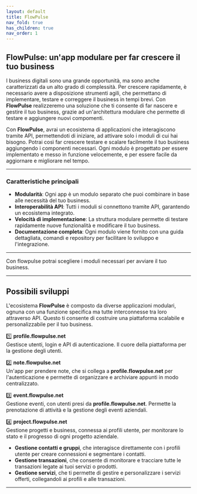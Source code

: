 ```yaml
---
layout: default
title: FlowPulse
nav_fold: true 
has_children: true
nav_order: 1
---
```


## FlowPulse: un'app modulare per far crescere il tuo business

I business digitali sono una grande opportunità, ma sono anche caratterizzati da un alto grado di complessità. Per crescere rapidamente, è necessario avere a disposizione strumenti agili, che permettano di implementare, testare e correggere il business in tempi brevi. Con **FlowPulse** realizzeremo una soluzione che ti consente di far nascere e gestire il tuo business, grazie ad un'architettura modulare che permette di testare e aggiungere nuovi compomenti.

Con **FlowPulse**, avrai un ecosistema di applicazioni che interagiscono tramite API, permettendoti di iniziare, ad attivare solo i moduli di cui hai bisogno. Potrai così far crescere testare e scalare facilmente il tuo business aggiungendo i componenti necessari. 
Ogni modulo è progettato per essere implementato e messo in funzione velocemente, e per essere facile da aggiornare e migliorare nel tempo.

---


### Caratteristiche principali

* **Modularità**: Ogni app è un modulo separato che puoi combinare in base alle necessità del tuo business.
* **Interoperabilità API**: Tutti i moduli si connettono tramite API, garantendo un ecosistema integrato.
* **Velocità di implementazione**: La struttura modulare permette di testare rapidamente nuove funzionalità e modificare il tuo business.
* **Documentazione completa**: Ogni modulo viene fornito con una guida dettagliata, comandi e repository per facilitare lo sviluppo e l'integrazione.

---

Con flowpulse potrai scegliere i moduli necessari per avviare il tuo business.

-----

## Possibili sviluppi

L'ecosistema **FlowPulse** è composto da diverse applicazioni modulari, ognuna con una funzione specifica ma tutte interconnesse tra loro attraverso API. Questo ti consente di costruire una piattaforma scalabile e personalizzabile per il tuo business.

1️⃣ **profile.flowpulse.net**  
   Gestisce utenti, login e API di autenticazione. Il cuore della piattaforma per la gestione degli utenti.

2️⃣ **note.flowpulse.net**  
   Un'app per prendere note, che si collega a **profile.flowpulse.net** per l'autenticazione e permette di organizzare e archiviare appunti in modo centralizzato.

3️⃣ **event.flowpulse.net**  
   Gestione eventi, con utenti presi da **profile.flowpulse.net**. Permette la prenotazione di attività e la gestione degli eventi aziendali.

4️⃣ **project.flowpulse.net**  
   Gestione progetti e business, connessa ai profili utente, per monitorare lo stato e il progresso di ogni progetto aziendale.

- **Gestione contatti e gruppi**, che interagisce direttamente con i profili utente per creare connessioni e segmentare i contatti.
- **Gestione transazioni**, che consente di monitorare e tracciare tutte le transazioni legate ai tuoi servizi o prodotti.
- **Gestione servizi**, che ti permette di gestire e personalizzare i servizi offerti, collegandoli ai profili e alle transazioni.

---